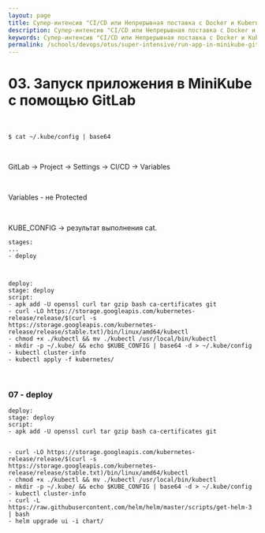 ```yaml
---
layout: page
title: Супер-интенсив "CI/CD или Непрерывная поставка с Docker и Kubernetes" [RUS, 2021]
description: Супер-интенсив "CI/CD или Непрерывная поставка с Docker и Kubernetes" [RUS, 2021]
keywords: Супер-интенсив "CI/CD или Непрерывная поставка с Docker и Kubernetes" [RUS, 2021]
permalink: /schools/devops/otus/super-intensive/run-app-in-minikube-gitlab/
---
```


# 03. Запуск приложения в MiniKube с помощью GitLab

<br/>

    $ cat ~/.kube/config | base64

<br/>

GitLab -> Project -> Settings -> CI/CD -> Variables

<br/>

Variables - не Protected

<br/>

KUBE_CONFIG -> результат выполнения cat.

```
stages:
...
- deploy



deploy:
stage: deploy
script:
- apk add -U openssl curl tar gzip bash ca-certificates git
- curl -LO https://storage.googleapis.com/kubernetes-release/release/$(curl -s
https://storage.googleapis.com/kubernetes-
release/release/stable.txt)/bin/linux/amd64/kubectl
- chmod +x ./kubectl && mv ./kubectl /usr/local/bin/kubectl
- mkdir -p ~/.kube/ && echo $KUBE_CONFIG | base64 -d > ~/.kube/config
- kubectl cluster-info
- kubectl apply -f kubernetes/
```

<br/>

### 07 - deploy

```
deploy:
stage: deploy
script:
- apk add -U openssl curl tar gzip bash ca-certificates git


- curl -LO https://storage.googleapis.com/kubernetes-release/release/$(curl -s
https://storage.googleapis.com/kubernetes-
release/release/stable.txt)/bin/linux/amd64/kubectl
- chmod +x ./kubectl && mv ./kubectl /usr/local/bin/kubectl
- mkdir -p ~/.kube/ && echo $KUBE_CONFIG | base64 -d > ~/.kube/config
- kubectl cluster-info
- curl -L https://raw.githubusercontent.com/helm/helm/master/scripts/get-helm-3
| bash
- helm upgrade ui -i chart/
```
